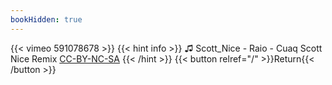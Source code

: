 ```yaml
---
bookHidden: true
---
```


{{< vimeo 591078678 >}}
{{< hint info >}}
♫ Scott_Nice - Raio - Cuaq Scott Nice Remix [CC-BY-NC-SA](https://freemusicarchive.org/music/Scott_Nice/A_People_Called_Home/Scott_Nice_-_A_People_Called_Home_-_07_Raio_-_Cuaq_Scott_Nice_Remix)
{{< /hint >}}
{{< button relref="/" >}}Return{{< /button >}}
